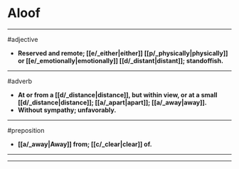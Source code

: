 # Aloof
---
#adjective
- **Reserved and remote; [[e/_either|either]] [[p/_physically|physically]] or [[e/_emotionally|emotionally]] [[d/_distant|distant]]; standoffish.**
---
#adverb
- **At or from a [[d/_distance|distance]], but within view, or at a small [[d/_distance|distance]]; [[a/_apart|apart]]; [[a/_away|away]].**
- **Without sympathy; unfavorably.**
---
#preposition
- **[[a/_away|Away]] from; [[c/_clear|clear]] of.**
---
---
